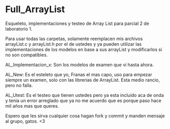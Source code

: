 # Full_ArrayList

Esqueleto, implementaciones y testeo de Array List para parcial 2 de laboratorio 1.


Para usar todas las carpetas, solamente reemplacen mis archivos arrayList.c y arrayList.h por el de ustedes
y ya pueden utilizar las implementaciones de los modelos en base a sus arrayList y modificarlos si no son compatibles.

AL_Implementacion_x: Son los modelos de examen que vi hasta ahora.

AL_New: Es el esteleto que yo, Franas el mas capo, uso para empezar siempre un examen, solo con las librerias de ArrayList. Esta medio rancio, pero no falla.

AL_Utest: Es el testeo que tienen ustedes pero ya esta incluido aca de onda y tenia un error arreglado que ya no me acuerdo que es porque paso hace mil años mas que queres.



Espero que les sirva cualquier cosa hagan fork y commit y manden mensaje al grupo, gatos. <3 
